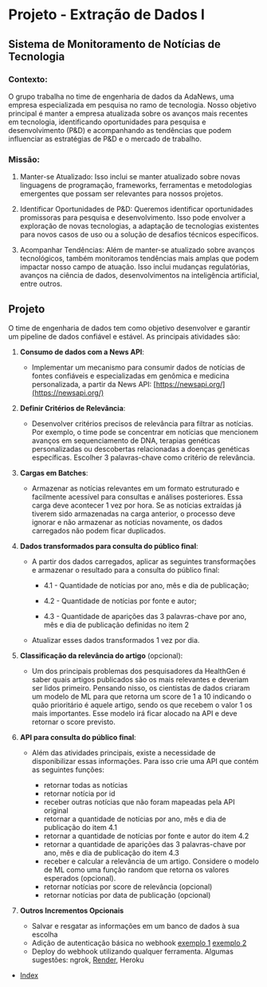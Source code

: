 # Projeto - Extração de Dados I

## Sistema de Monitoramento de Notícias de Tecnologia

### Contexto:

O grupo trabalha no time de engenharia de dados da AdaNews, uma empresa especializada em pesquisa no ramo de tecnologia. Nosso objetivo principal é manter a empresa atualizada sobre os avanços mais recentes em tecnologia, identificando oportunidades para pesquisa e desenvolvimento (P&D) e acompanhando as tendências que podem influenciar as estratégias de P&D e o mercado de trabalho.

### Missão:

1. Manter-se Atualizado: Isso inclui se manter atualizado sobre novas linguagens de programação, frameworks, ferramentas e metodologias emergentes que possam ser relevantes para nossos projetos.

2. Identificar Oportunidades de P&D: Queremos identificar oportunidades promissoras para pesquisa e desenvolvimento. Isso pode envolver a exploração de novas tecnologias, a adaptação de tecnologias existentes para novos casos de uso ou a solução de desafios técnicos específicos.

3. Acompanhar Tendências: Além de manter-se atualizado sobre avanços tecnológicos, também monitoramos tendências mais amplas que podem impactar nosso campo de atuação. Isso inclui mudanças regulatórias, avanços na ciência de dados, desenvolvimentos na inteligência artificial, entre outros.

## Projeto

O time de engenharia de dados tem como objetivo desenvolver e garantir um pipeline de dados confiável e estável. As principais atividades são:

1. **Consumo de dados com a News API**:

   - Implementar um mecanismo para consumir dados de notícias de fontes confiáveis e especializadas em genômica e medicina personalizada, a partir da News API:
     [https://newsapi.org/](https://newsapi.org/)

2. **Definir Critérios de Relevância**:

   - Desenvolver critérios precisos de relevância para filtrar as notícias. Por exemplo, o time pode se concentrar em notícias que mencionem avanços em sequenciamento de DNA, terapias genéticas personalizadas ou descobertas relacionadas a doenças genéticas específicas. Escolher 3 palavras-chave como critério de relevância.

3. **Cargas em Batches**:

   - Armazenar as notícias relevantes em um formato estruturado e facilmente acessível para consultas e análises posteriores. Essa carga deve acontecer 1 vez por hora. Se as notícias extraídas já tiverem sido armazenadas na carga anterior, o processo deve ignorar e não armazenar as notícias novamente, os dados carregados não podem ficar duplicados.

4. **Dados transformados para consulta do público final**:

   - A partir dos dados carregados, aplicar as seguintes transformações e armazenar o resultado para a consulta do público final:

     - 4.1 - Quantidade de notícias por ano, mês e dia de publicação;

     - 4.2 - Quantidade de notícias por fonte e autor;

     - 4.3 - Quantidade de aparições das 3 palavras-chave por ano, mês e dia de publicação definidas no item 2

   - Atualizar esses dados transformados 1 vez por dia.

5. **Classificação da relevância do artigo** (opcional):

   - Um dos principais problemas dos pesquisadores da HealthGen é saber quais artigos publicados são os mais relevantes e deveriam ser lidos primeiro. Pensando nisso, os cientistas de dados criaram um modelo de ML para que retorna um score de 1 a 10 indicando o quão prioritário é aquele artigo, sendo os que recebem o valor 1 os mais importantes. Esse modelo irá ficar alocado na API e deve retornar o score previsto.

6. **API para consulta do público final**:

   - Além das atividades principais, existe a necessidade de disponibilizar essas informações. Para isso crie uma API que contém as seguintes funções:

     - retornar todas as notícias
     - retornar notícia por id
     - receber outras notícias que não foram mapeadas pela API original
     - retornar a quantidade de notícias por ano, mês e dia de publicação do item 4.1
     - retornar a quantidade de notícias por fonte e autor do item 4.2
     - retornar a quantidade de aparições das 3 palavras-chave por ano, mês e dia de publicação do item 4.3
     - receber e calcular a relevância de um artigo. Considere o modelo de ML como uma função random que retorna os valores esperados (opcional).
     - retornar notícias por score de relevância (opcional)
     - retornar notícias por data de publicação (opcional)

7. **Outros Incrementos Opcionais**

   - Salvar e resgatar as informações em um banco de dados à sua escolha
   - Adição de autenticação básica no webhook [exemplo 1](https://peter-nhan.github.io/posts/Webhook-Python-Curl-DNAC/) [exemplo 2](https://dev.to/koladev/building-a-web-service-whatsapp-cloud-api-flask-webhook-configuration-part-2-l1k)
   - Deploy do webhook utilizando qualquer ferramenta. Algumas sugestões: ngrok, [Render](https://render.com/), Heroku


- [Index](docs/index.md)